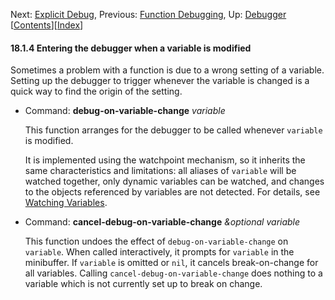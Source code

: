 

Next: [Explicit Debug](Explicit-Debug.html), Previous: [Function Debugging](Function-Debugging.html), Up: [Debugger](Debugger.html)   \[[Contents](index.html#SEC_Contents "Table of contents")]\[[Index](Index.html "Index")]

#### 18.1.4 Entering the debugger when a variable is modified

Sometimes a problem with a function is due to a wrong setting of a variable. Setting up the debugger to trigger whenever the variable is changed is a quick way to find the origin of the setting.

*   Command: **debug-on-variable-change** *variable*

    This function arranges for the debugger to be called whenever `variable` is modified.

    It is implemented using the watchpoint mechanism, so it inherits the same characteristics and limitations: all aliases of `variable` will be watched together, only dynamic variables can be watched, and changes to the objects referenced by variables are not detected. For details, see [Watching Variables](Watching-Variables.html).

<!---->

*   Command: **cancel-debug-on-variable-change** *\&optional variable*

    This function undoes the effect of `debug-on-variable-change` on `variable`. When called interactively, it prompts for `variable` in the minibuffer. If `variable` is omitted or `nil`, it cancels break-on-change for all variables. Calling `cancel-debug-on-variable-change` does nothing to a variable which is not currently set up to break on change.
